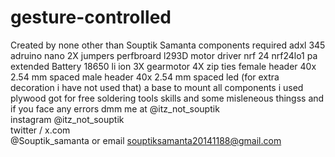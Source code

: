 # gesture-controlled
Created by none other than Souptik Samanta
components required 
adxl 345 
adruino nano 2X
jumpers
perfbroard
l293D motor driver 
nrf 24 
nrf24lo1 pa extended
Battery 18650 li ion 3X
gearmotor 4X
zip ties
female header 40x  2.54 mm spaced
male header 40x 2.54 mm spaced
led (for extra decoration i have not used that)
a base to mount all components i used plywood got for free
soldering tools 
skills
and some misleneous thingss
and if you face any errors dmm me at @itz_not_souptik   
instagram @itz_not_souptik  
twitter / x.com  
@Souptik_samanta
or email souptiksamanta20141188@gmail.com


